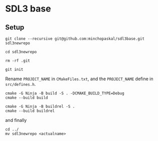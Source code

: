 # SDL3 base

## Setup

```
git clone --recursive git@github.com:minchopaskal/sdl3base.git sdl3newrepo

cd sdl3newrepo

rm -rf .git

git init
```

Rename `PROJECT_NAME` in `CMakeFiles.txt`, and the `PROJECT_NAME` define in `src/defines.h`.

```
cmake -G Ninja -B build -S . -DCMAKE_BUILD_TYPE=Debug
cmake --build build

cmake -G Ninja -B buildrel -S .
cmake --build buildrel
```

and finally

```
cd ../
mv sdl3newrepo <actualname>
```
